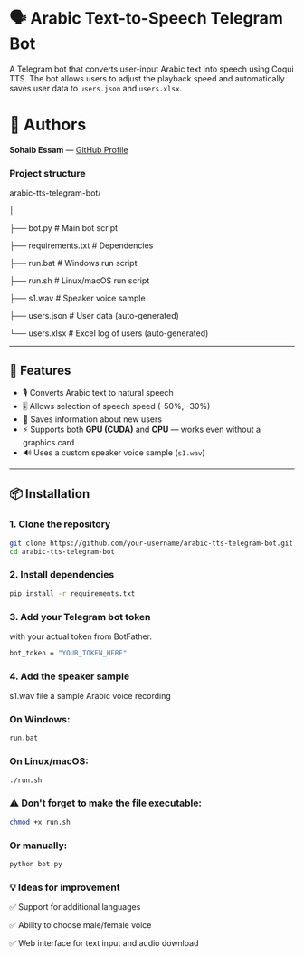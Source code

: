 # 🗣️ Arabic Text-to-Speech Telegram Bot

A Telegram bot that converts user-input Arabic text into speech using Coqui TTS. The bot allows users to adjust the playback speed and automatically saves user data to `users.json` and `users.xlsx`.

# 🤝 Authors
**Sohaib Essam** — [GitHub Profile](https://github.com/Sohaib010) 

### Project structure
arabic-tts-telegram-bot/

│

├── bot.py                # Main bot script

├── requirements.txt      # Dependencies

├── run.bat               # Windows run script

├── run.sh                # Linux/macOS run script

├── s1.wav                # Speaker voice sample

├── users.json            # User data (auto-generated)

└── users.xlsx            # Excel log of users (auto-generated)

---

## 🚀 Features

- 🎙️ Converts Arabic text to natural speech  
- 🎚️ Allows selection of speech speed (-50%, -30%)  
- 💾 Saves information about new users  
- ⚡ Supports both **GPU (CUDA)** and **CPU** — works even without a graphics card  
- 🔊 Uses a custom speaker voice sample (`s1.wav`)  

---

## 📦 Installation

### 1. Clone the repository

```bash
git clone https://github.com/your-username/arabic-tts-telegram-bot.git
cd arabic-tts-telegram-bot

```

### 2. Install dependencies

```bash
pip install -r requirements.txt

```

### 3. Add your Telegram bot token

with your actual token from BotFather.

```bash
bot_token = "YOUR_TOKEN_HERE"
```
### 4. Add the speaker sample 

s1.wav file
a sample Arabic voice recording


### On Windows:
```bash
run.bat
```
### On Linux/macOS:
```bash
./run.sh
```
### ⚠️ Don't forget to make the file executable:
```bash
chmod +x run.sh
```
### Or manually:
```bash
python bot.py
```



### 💡 Ideas for improvement

✅ Support for additional languages

✅ Ability to choose male/female voice

✅ Web interface for text input and audio download



